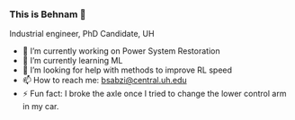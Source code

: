 ### This is Behnam 👋
Industrial engineer, PhD Candidate, UH

- 🔭 I’m currently working on Power System Restoration
- 🌱 I’m currently learning ML
- 🤔 I’m looking for help with methods to improve RL speed
- 📫 How to reach me: bsabzi@central.uh.edu
- ⚡ Fun fact: I broke the axle once I tried to change the lower control arm in my car.
<!--
**behnamsabzi/behnamsabzi** is a ✨ _special_ ✨ repository because its `README.md` (this file) appears on your GitHub profile.

Here are some ideas to get you started:

- 🔭 I’m currently working on ...
- 🌱 I’m currently learning ...
- 👯 I’m looking to collaborate on ...
- 🤔 I’m looking for help with ...
- 💬 Ask me about ...
- 📫 How to reach me: ...
- 😄 Pronouns: ...
- ⚡ Fun fact: ...
-->
